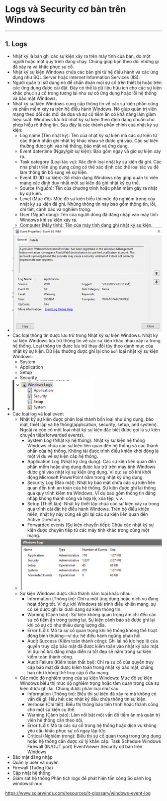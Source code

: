 # Logs và Security cơ bản trên Windows 
***

## 1. Logs
- Nhật ký là bản ghi các sự kiện xảy ra trên máy tính của bạn, do một người hoặc một quy trình đang chạy. Chúng giúp bạn theo dõi những gì đã xảy ra và khắc phục sự cố.
- Nhật ký sự kiện Windows chứa các bản ghi từ hệ điều hành và các ứng dụng như SQL Server hoặc Internet Information Services (IIS). 
- Người quản trị sử dụng nó để chẩn đoán mọi sự cố trên thiết bị hoặc trên các ứng dụng được cài đặt. Đây có thể là dữ liệu hữu ích cho các sự kiện khắc phục sự cố trong tương lai như sự cố ứng dụng hoặc lỗi hệ thống và bảo mật Windows.
- Nhật ký sự kiện Windows cung cấp thông tin về các sự kiện phần cứng và phần mềm xảy ra trên hệ điều hành Windows. Nó giúp quản trị viên mạng theo dõi các mối đe dọa và sự cố tiềm ẩn có khả năng làm giảm hiệu suất. Windows lưu trữ nhật ký sự kiện theo định dạng chuẩn cho phép hiểu rõ thông tin. Sau đây là các thành phần chính của nhật ký sự kiện:
	* Log name (Tên nhật ký): Tên của nhật ký sự kiện mà các sự kiện từ các thành phần ghi nhật ký khác nhau sẽ được ghi vào. Các sự kiện thường được ghi vào hệ thống, bảo mật và ứng dụng.
	* Event date/time (Ngày/giờ sự kiện): Bao gồm ngày và giờ sự kiện xảy ra.
	* Task category (Loại tác vụ): Xác định loại nhật ký sự kiện đã ghi. Các nhà phát triển ứng dụng cũng có thể xác định các thể loại tác vụ để làm thông tin bổ sung về sự kiện.
	* Event ID (ID sự kiện): Số nhận dạng Windows này giúp quản trị viên mạng xác định duy nhất một sự kiện đã ghi nhật ký cụ thể.
	* Source (Nguồn): Tên của chương trình hoặc phần mềm gây ra nhật ký sự kiện.
	* Level (Mức độ): Mức độ sự kiện biểu thị mức độ nghiêm trọng của nhật ký sự kiện đã ghi. Những thông tin này bao gồm thông tin, lỗi, chi tiết, cảnh báo và nghiêm trọng.
	* User (Người dùng): Tên của người dùng đã đăng nhập vào máy tính Windows khi sự kiện xảy ra.
	* Computer (Máy tính): Tên của máy tính đang ghi nhật ký sự kiện.
- ![images](./images/log-1.png)
- Các loại thông tin được lưu trữ trong Nhật ký sự kiện Windows: Nhật ký sự kiện Windows lưu trữ thông tin về các sự kiện khác nhau xảy ra trong hệ thống. Loại thông tin được lưu trữ thay đổi tùy theo danh mục của nhật ký sự kiện. Dữ liệu thường được ghi lại cho `bốn` loại nhật ký sự kiện Windows:
	- System
	- Application 
	- Setup
	- Security 
- ![images](./images/log-2.png)
- Các loại log và loại event 
	- Nhật ký sự kiện được phân loại thành bốn loại như ứng dụng, bảo mật, thiết lập và hệ thống(application, security, setup, and system). Ngoài ra còn có một loại nhật ký sự kiện đặc biệt được gọi là sự kiện chuyển tiếp(forwarded events).
		* System Log (Nhật ký hệ thống): Nhật ký sự kiện hệ thống Windows chứa các sự kiện liên quan đến hệ thống và các thành phần của hệ thống. Không tải được trình điều khiển khởi động là một ví dụ về sự kiện cấp hệ thống.
		* Application Log (Nhật ký ứng dụng): Các sự kiện liên quan đến phần mềm hoặc ứng dụng được lưu trữ trên máy tính Windows được ghi vào nhật ký sự kiện ứng dụng. Ví dụ: sự cố khi khởi động Microsoft PowerPoint nằm trong nhật ký ứng dụng.
		* Security Log (Bảo mật): Nhật ký bảo mật chứa các sự kiện liên quan đến tính an toàn của hệ thống. Sự kiện được ghi lại thông qua quy trình kiểm tra Windows. Ví dụ bao gồm thông tin đăng nhập không thành công và hợp lệ, xóa tệp, v.v.
		* Setup (Thiết lập): Nhật ký thiết lập chứa các sự kiện xảy ra trong quá trình cài đặt hệ điều hành Windows. Trên bộ điều khiển miền, nhật ký này cũng sẽ ghi lại các sự kiện liên quan đến Active Directory.
		* Forwarded events (Sự kiện chuyển tiếp): Chứa các nhật ký sự kiện được chuyển tiếp từ các máy tính khác trong cùng một mạng.
	- ![images](./images/log-3.png)
	- Sự kiện Windows được chia thành năm loại khác nhau:
		* Information (Thông tin): Chỉ ra một ứng dụng hoặc dịch vụ đang hoạt động tốt. Ví dụ: khi Windows tải trình điều khiển mạng, sự cố sẽ được ghi lại dưới dạng sự kiện thông tin.
		* Warning (Cảnh báo): Sự kiện không quan trọng ám chỉ đến các sự cố tiềm ẩn trong tương lai. Sự kiện cảnh báo sẽ được ghi lại khi có sự cố như thiếu dung lượng đĩa.
		* Error (Lỗi): Mô tả sự cố quan trọng khi hệ thống không thể hoạt động bình thường—ví dụ: hệ điều hành ngừng phản hồi.
		* Audit Success (Kiểm toán thành công): Ghi lại nỗ lực hợp lệ của quyền truy cập bảo mật đã được kiểm toán vào nhật ký bảo mật. Ví dụ: nỗ lực đăng nhập diễn ra tốt đẹp sẽ nằm trong sự kiện kiểm toán thành công.
		* Audit Failure (Kiểm toán thất bại): Chỉ ra sự cố của quyền truy cập bảo mật đã được kiểm toán trong nhật ký bảo mật, chẳng hạn như không thể truy cập ổ đĩa mạng.
	- Các mức độ nghiêm trọng của sự kiện Windows: Mức độ sự kiện Windows biểu thị mức độ nghiêm trọng hoặc tầm quan trọng của sự kiện được ghi lại. Chúng được phân loại như sau:
		* Information (Thông tin): Biểu thị sự kiện đã xảy ra mà không có vấn đề gì. Hầu hết các nhật ký đều chứa thông tin sự kiện.
		* Verbose (Chi tiết): Biểu thị thông báo tiến trình hoặc thành công cho một sự kiện cụ thể.
		* Warning (Cảnh báo): Làm nổi bật một vấn đề tiềm ẩn mà quản trị viên hệ thống cần theo dõi.
		* Error (Lỗi): Mô tả các sự cố trong hệ thống hoặc dịch vụ không yêu cầu khắc phục sự cố ngay lập tức.
		* Critical (Nghiêm trọng): Biểu thị sự cố quan trọng trong ứng dụng hoặc hệ thống cần được xử lý khẩn cấp.
Task Schedule 
Windows Firewall (IN/OUT port)
EventViewer 
Security cơ bản trên Windows 
- Bảo mật đăng nhập
- Quản lý user và quyền
- Firewall (Tường lửa)
- Cập nhật hệ thống
- Giám sát hệ thống
Phân tích logs để phát hiện tấn công
So sánh log windows/linux 

https://www.solarwinds.com/resources/it-glossary/windows-event-log